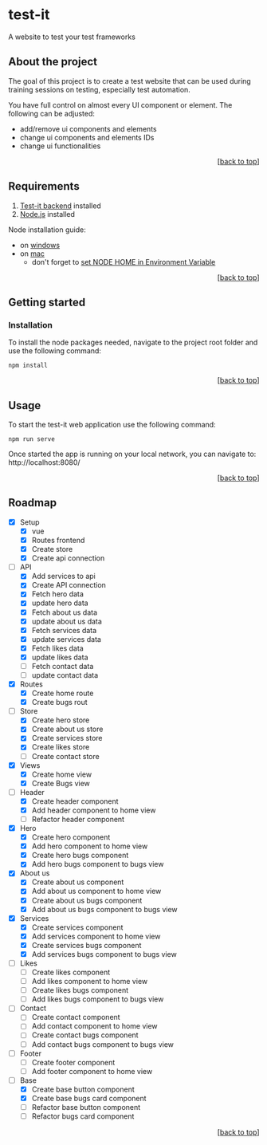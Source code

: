 <a name="readme-top"></a>

# test-it

A website to test your test frameworks

## About the project

The goal of this project is to create a test website that can be used during training sessions on testing, especially test automation.

You have full control on almost every UI component or element. The following can be adjusted:
- add/remove ui components and elements
- change ui components and elements IDs
- change ui functionalities

<p align="right">[<a href="#readme-top">back to top</a>]</p>

## Requirements

1. [Test-it backend](https://github.com/WouterBeinsberger/test-it-backend) installed
2. [Node.js](https://nodejs.org/en/download/) installed

Node installation guide:
- on [windows](https://radixweb.com/blog/installing-npm-and-nodejs-on-windows-and-mac#windows)
- on [mac](https://radixweb.com/blog/installing-npm-and-nodejs-on-windows-and-mac#mac)
  - don't forget to [set NODE HOME in Environment Variable](https://radixweb.com/blog/installing-npm-and-nodejs-on-windows-and-mac#set)

<p align="right">[<a href="#readme-top">back to top</a>]</p>

## Getting started

### Installation

To install the node packages needed, navigate to the project root folder and use the following command:
```
npm install
```

<p align="right">[<a href="#readme-top">back to top</a>]</p>

## Usage

To start the test-it web application use the following command:
```
npm run serve
```

Once started the app is running on your local network, you can navigate to: http://localhost:8080/

<p align="right">[<a href="#readme-top">back to top</a>]</p>

## Roadmap

- [x] Setup
  - [x] vue
  - [x] Routes frontend
  - [x] Create store
  - [x] Create api connection
- [ ] API
  - [x] Add services to api
  - [x] Create API connection
  - [x] Fetch hero data
  - [x] update hero data
  - [x] Fetch about us data
  - [x] update about us data
  - [x] Fetch services data
  - [x] update services data
  - [x] Fetch likes data
  - [x] update likes data
  - [ ] Fetch contact data
  - [ ] update contact data
- [x] Routes
  - [x] Create home route
  - [x] Create bugs rout
- [ ] Store
  - [x] Create hero store
  - [x] Create about us store
  - [x] Create services store
  - [x] Create likes store
  - [ ] Create contact store
- [x] Views
  - [x] Create home view
  - [x] Create Bugs view
- [ ] Header
  - [x] Create header component
  - [x] Add header component to home view
  - [ ] Refactor header component
- [x] Hero
  - [x] Create hero component
  - [x] Add hero component to home view
  - [x] Create hero bugs component
  - [x] Add hero bugs component to bugs view
- [x] About us
  - [x] Create about us component
  - [x] Add about us component to home view
  - [x] Create about us bugs component
  - [x] Add about us bugs component to bugs view
- [x] Services
  - [x] Create services component
  - [x] Add services component to home view
  - [x] Create services bugs component
  - [x] Add services bugs component to bugs view
- [ ] Likes
  - [ ] Create likes component
  - [ ] Add likes component to home view
  - [ ] Create likes bugs component
  - [ ] Add likes bugs component to bugs view
- [ ] Contact
  - [ ] Create contact component
  - [ ] Add contact component to home view
  - [ ] Create contact bugs component
  - [ ] Add contact bugs component to bugs view
- [ ] Footer
  - [ ] Create footer component
  - [ ] Add footer component to home view
- [ ] Base
  - [x] Create base button component
  - [x] Create base bugs card component
  - [ ] Refactor base button component
  - [ ] Refactor bugs card component

  <p align="right">[<a href="#readme-top">back to top</a>]</p>

